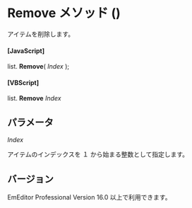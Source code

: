 # Remove メソッド ()

アイテムを削除します。

#### \[JavaScript\]

list. **Remove**( _Index_ );

#### \[VBScript\]

list. **Remove** _Index_

## パラメータ

_Index_

アイテムのインデックスを １ から始まる整数として指定します。

## バージョン

EmEditor Professional Version 16.0 以上で利用できます。